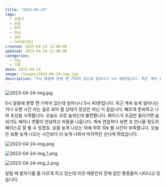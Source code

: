 ```yaml
---
title: "2023-04-24"
tags:
  - 오렌지
  - 공원
  - 푸마
  - 러닝
  - 10k
  - 디비에이트2
created: 2023-04-24 12:08:06
updated: 2023-04-24 12:08:06
categories:
  - 러닝
  - 기록
date: 2023-04-24
image: /images/2023-04-24-img.jpg
description: "5시 알람에 분명 깬 기억이 있는데 일어나니 5시 40분입니다. 최근 계속 늦게 일어나는 거나 오랜 시간 자는 걸로 보아 몸 상태가 정상은 아닌 거 같습니다. 빠르게 준비하고 나와 조깅을 시작합니다. 오늘도 코로 숨쉬는데 불편합니다. 페이스가 조금만 올라가면 숨쉬기도 쎄지니 콧물이 안녕"
---
```


![2023-04-24-img.jpg](/images/2023-04-24-img.jpg)
 
 

5시 알람에 분명 깬 기억이 있는데 일어나니 5시 40분입니다. 최근 계속 늦게 일어나는 거나 오랜 시간 자는 걸로 보아 몸 상태가 정상은 아닌 거 같습니다.
빠르게 준비하고 나와 조깅을 시작합니다. 오늘도 코로 숨쉬는데 불편합니다. 페이스가 조금만 올라가면 숨쉬기도 쎄지니 콧물이 안녕하고 마중을 나옵니다. 계속 연습하다 보면 코 안나올 정도의 페이스로 잘 뛸 수 있겠죠.
요즘 늦게 나오는 덕에 하루 10k 뛸 시간이 부족합니다. 오늘은 보통 늦게 나오는 시간보다 더 늦게 나와서 마지막은 신나게 뛰었습니다.

 
 ![2023-04-24-img.png](/images/2023-04-24-img.png)
 
 

 
 ![2023-04-24-img_1.png](/images/2023-04-24-img_1.png)
 
 

 
 ![2023-04-24-img_2.png](/images/2023-04-24-img_2.png)
 
 

달릴 때 발차기를 좀 다르게 하고 있는데 이것 때문인지 전에 없던 통증들이 나타나고 있습니다.
